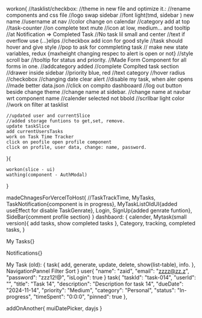 workon{
//tasklist/checkbox:
//theme in new file and optimize it.:
//rename components and css file
//logo swap sidebar
//font light(tmd, sidebar ) new name
//username at nav
//color change on calendar
//category add at top
//task-counter
//on complete text mute
//icon at low, medium... and tooltip
//at Notification => Completed Task
//No task lil small and center
//text if overflow use (...)elips
//checkbox add icon for good style
//task should hover and give style
//pop to ask for commpleting task // make new state variables, redux
{maxheight changing respec to alert is open or not}
//style scroll bar
//tooltip for status and priority.
//Made Form Component for all forms in one.
//addcategory added
//complete Complted task section
//drawer inside sidebar
//priority blue, red
//text category
//hover radius
//checkobox
//changing date clear alert
//disable my task, when aler opens
//made better data.json
//click on compito dashboaard
//log out button beside change theme
//change name at sidebar.
//change name at navbar wrt component name
//calender selected not bbold
//scrllbar light color
//work on filter at tasklist

    //updated user and currentSlice
    //added storage funtions to get,set, remove.
    update taskSlice
    add currentUsersTasks
    work on Task Time Tracker
    click on peofile open profile component
    click on profile, user data, change: name, password.

}{

    workon(slice - ui)
    wathing(component - AuthModal)

}

madeChnagesForVercelToHost{
//TaskTrackTime, MyTasks, TaskNotification{component is in progress}, MyTaskListOldUI{added useEffect for disable TaskGenrate},
Login, SignUp{added genrate funtion},
SideBar{comment profile section}
}
dashbaord: {
calender,
Mytask(small version){
add tasks,
show completed tasks
},
Category,
tracking,
completed tasks,
}

My Tasks{}

Notifications{}

My Task (old): {
task{
add, generate, update, delete, show(list-table), info.
},
NavigationPannel
Filter
Sort
}
user{
"name": "zaid",
"email": "zzzz@zz.z",
"password": "zzz12!@",
"isLogin": true
}
task{
"taskId": "task-014",
"userId": "",
"title": "Task 14",
"description": "Description for task 14",
"dueDate": "2024-11-14",
"priority": "Medium",
"category": "Personal",
"status": "In-progress",
"timeSpent": "0:0:0",
"pinned": true
},

addOnAnother{
muiDatePicker, dayjs
}
